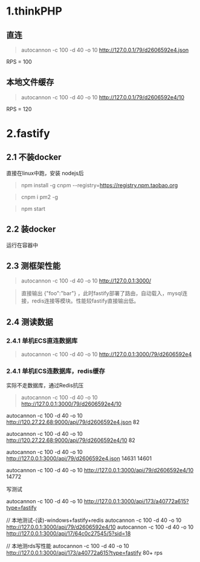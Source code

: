 # 1.thinkPHP

## 直连
> autocannon -c 100 -d 40 -o 10 http://127.0.0.1/79/d2606592e4.json

RPS = 100

## 本地文件缓存
> autocannon -c 100 -d 40 -o 10 http://127.0.0.1/79/d2606592e4/10

RPS = 120

# 2.fastify
## 2.1 不装docker
直接在linux中跑，安装  nodejs后
> npm install -g cnpm --registry=https://registry.npm.taobao.org

> cnpm i pm2 -g

> npm start

## 2.2 装docker
运行在容器中

## 2.3 测框架性能
> autocannon -c 100 -d 40 -o 10 http://127.0.0.1:3000/

> 直接输出 {"foo":"bar"} ，此时fastify部署了路由，自动载入，mysql连接，redis连接等模块。性能较fastify直接输出低。

## 2.4 测读数据

### 2.4.1 单机ECS直连数据库
> autocannon -c 100 -d 40 -o 10 http://127.0.0.1:3000/79/d2606592e4


### 2.4.1 单机ECS连数据库，redis缓存
实际不走数据库，通过Redis抗压

> autocannon -c 100 -d 40 -o 10 http://127.0.0.1:3000/79/d2606592e4/10


autocannon -c 100 -d 40 -o 10 http://120.27.22.68:9000/api/79/d2606592e4.json
82 

autocannon -c 100 -d 40 -o 10 http://120.27.22.68:9000/api/79/d2606592e4/10
82

autocannon -c 100 -d 40 -o 10 http://127.0.0.1:3000/api/79/d2606592e4.json
14631  14601

autocannon -c 100 -d 40 -o 10 http://127.0.0.1:3000/api/79/d2606592e4/10
14772


写测试

autocannon -c 100 -d 40 -o 10 http://127.0.0.1:3000/api/173/a40772a615?type=fastify



// 本地测试-(读)-windows+fastify+redis
autocannon -c 100 -d 40 -o 10 http://127.0.0.1:3000/api/79/d2606592e4/10
autocannon -c 100 -d 40 -o 10 http://127.0.0.1:3000/api/17/64c0c27545/5?sid=18

// 本地测rds写性能
autocannon -c 100 -d 40 -o 10 http://127.0.0.1:3000/api/173/a40772a615?type=fastify
80+ rps